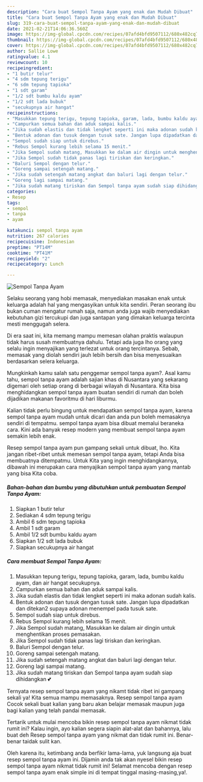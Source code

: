 ```yaml
---
description: "Cara buat Sempol Tanpa Ayam yang enak dan Mudah Dibuat"
title: "Cara buat Sempol Tanpa Ayam yang enak dan Mudah Dibuat"
slug: 319-cara-buat-sempol-tanpa-ayam-yang-enak-dan-mudah-dibuat
date: 2021-02-21T14:06:36.560Z
image: https://img-global.cpcdn.com/recipes/07afd4bfd9507112/680x482cq70/sempol-tanpa-ayam-foto-resep-utama.jpg
thumbnail: https://img-global.cpcdn.com/recipes/07afd4bfd9507112/680x482cq70/sempol-tanpa-ayam-foto-resep-utama.jpg
cover: https://img-global.cpcdn.com/recipes/07afd4bfd9507112/680x482cq70/sempol-tanpa-ayam-foto-resep-utama.jpg
author: Sallie Lowe
ratingvalue: 4.1
reviewcount: 10
recipeingredient:
- "1 butir telur"
- "4 sdm tepung terigu"
- "6 sdm tepung tapioka"
- "1 sdt garam"
- "1/2 sdt bumbu kaldu ayam"
- "1/2 sdt lada bubuk"
- "secukupnya air hangat"
recipeinstructions:
- "Masukkan tepung terigu, tepung tapioka, garam, lada, bumbu kaldu ayam, dan air hangat secukupnya."
- "Campurkan semua bahan dan aduk sampai kalis."
- "Jika sudah elastis dan tidak lengket seperti ini maka adonan sudah kalis."
- "Bentuk adonan dan tusuk dengan tusuk sate. Jangan lupa dipadatkan dan ditekan2 supaya adonan menempel pada tusuk sate."
- "Sempol sudah siap untuk direbus."
- "Rebus Sempol kurang lebih selama 15 menit."
- "Jika Sempol sudah matang, Masukkan ke dalam air dingin untuk menghentikan proses pemasakan."
- "Jika Sempol sudah tidak panas lagi tiriskan dan keringkan."
- "Baluri Sempol dengan telur."
- "Goreng sampai setengah matang."
- "Jika sudah setengah matang angkat dan baluri lagi dengan telur."
- "Goreng lagi sampai matang."
- "Jika sudah matang tiriskan dan Sempol tanpa ayam sudah siap dihidangkan 💕"
categories:
- Resep
tags:
- sempol
- tanpa
- ayam

katakunci: sempol tanpa ayam 
nutrition: 267 calories
recipecuisine: Indonesian
preptime: "PT14M"
cooktime: "PT41M"
recipeyield: "2"
recipecategory: Lunch

---
```



![Sempol Tanpa Ayam](https://img-global.cpcdn.com/recipes/07afd4bfd9507112/680x482cq70/sempol-tanpa-ayam-foto-resep-utama.jpg)

Selaku seorang yang hobi memasak, menyediakan masakan enak untuk keluarga adalah hal yang mengasyikan untuk kita sendiri. Peran seorang ibu bukan cuman mengatur rumah saja, namun anda juga wajib menyediakan kebutuhan gizi tercukupi dan juga santapan yang dimakan keluarga tercinta mesti menggugah selera.

Di era  saat ini, kita memang mampu memesan olahan praktis walaupun tidak harus susah membuatnya dahulu. Tetapi ada juga lho orang yang selalu ingin menyajikan yang terlezat untuk orang tercintanya. Sebab, memasak yang diolah sendiri jauh lebih bersih dan bisa menyesuaikan berdasarkan selera keluarga. 



Mungkinkah kamu salah satu penggemar sempol tanpa ayam?. Asal kamu tahu, sempol tanpa ayam adalah sajian khas di Nusantara yang sekarang digemari oleh setiap orang di berbagai wilayah di Nusantara. Kita bisa menghidangkan sempol tanpa ayam buatan sendiri di rumah dan boleh dijadikan makanan favoritmu di hari liburmu.

Kalian tidak perlu bingung untuk mendapatkan sempol tanpa ayam, karena sempol tanpa ayam mudah untuk dicari dan anda pun boleh memasaknya sendiri di tempatmu. sempol tanpa ayam bisa dibuat memalui beraneka cara. Kini ada banyak resep modern yang membuat sempol tanpa ayam semakin lebih enak.

Resep sempol tanpa ayam pun gampang sekali untuk dibuat, lho. Kita jangan ribet-ribet untuk memesan sempol tanpa ayam, tetapi Anda bisa membuatnya ditempatmu. Untuk Kita yang ingin menghidangkannya, dibawah ini merupakan cara menyajikan sempol tanpa ayam yang mantab yang bisa Kita coba.

<!--inarticleads1-->

##### Bahan-bahan dan bumbu yang dibutuhkan untuk pembuatan Sempol Tanpa Ayam:

1. Siapkan 1 butir telur
1. Sediakan 4 sdm tepung terigu
1. Ambil 6 sdm tepung tapioka
1. Ambil 1 sdt garam
1. Ambil 1/2 sdt bumbu kaldu ayam
1. Siapkan 1/2 sdt lada bubuk
1. Siapkan secukupnya air hangat




<!--inarticleads2-->

##### Cara membuat Sempol Tanpa Ayam:

1. Masukkan tepung terigu, tepung tapioka, garam, lada, bumbu kaldu ayam, dan air hangat secukupnya.
1. Campurkan semua bahan dan aduk sampai kalis.
1. Jika sudah elastis dan tidak lengket seperti ini maka adonan sudah kalis.
1. Bentuk adonan dan tusuk dengan tusuk sate. Jangan lupa dipadatkan dan ditekan2 supaya adonan menempel pada tusuk sate.
1. Sempol sudah siap untuk direbus.
1. Rebus Sempol kurang lebih selama 15 menit.
1. Jika Sempol sudah matang, Masukkan ke dalam air dingin untuk menghentikan proses pemasakan.
1. Jika Sempol sudah tidak panas lagi tiriskan dan keringkan.
1. Baluri Sempol dengan telur.
1. Goreng sampai setengah matang.
1. Jika sudah setengah matang angkat dan baluri lagi dengan telur.
1. Goreng lagi sampai matang.
1. Jika sudah matang tiriskan dan Sempol tanpa ayam sudah siap dihidangkan 💕




Ternyata resep sempol tanpa ayam yang nikamt tidak ribet ini gampang sekali ya! Kita semua mampu memasaknya. Resep sempol tanpa ayam Cocok sekali buat kalian yang baru akan belajar memasak maupun juga bagi kalian yang telah pandai memasak.

Tertarik untuk mulai mencoba bikin resep sempol tanpa ayam nikmat tidak rumit ini? Kalau ingin, ayo kalian segera siapin alat-alat dan bahannya, lalu buat deh Resep sempol tanpa ayam yang nikmat dan tidak rumit ini. Benar-benar taidak sulit kan. 

Oleh karena itu, ketimbang anda berfikir lama-lama, yuk langsung aja buat resep sempol tanpa ayam ini. Dijamin anda tak akan nyesel bikin resep sempol tanpa ayam nikmat tidak rumit ini! Selamat mencoba dengan resep sempol tanpa ayam enak simple ini di tempat tinggal masing-masing,ya!.

